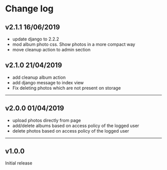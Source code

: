 # Change log

## v2.1.1 16/06/2019
- update django to 2.2.2
- mod album photo css. Show photos in a more compact way
- move cleanup action to admin section

## v2.1.0 21/04/2019
- add cleanup album action
- add django message to index view
- Fix deleting photos which are not present on storage

---

## v2.0.0 01/04/2019
- upload photos directly from page
- add/delete albums based on access policy of the logged user
- delete photos based on access policy of the logged user

---

## v1.0.0

Initial release